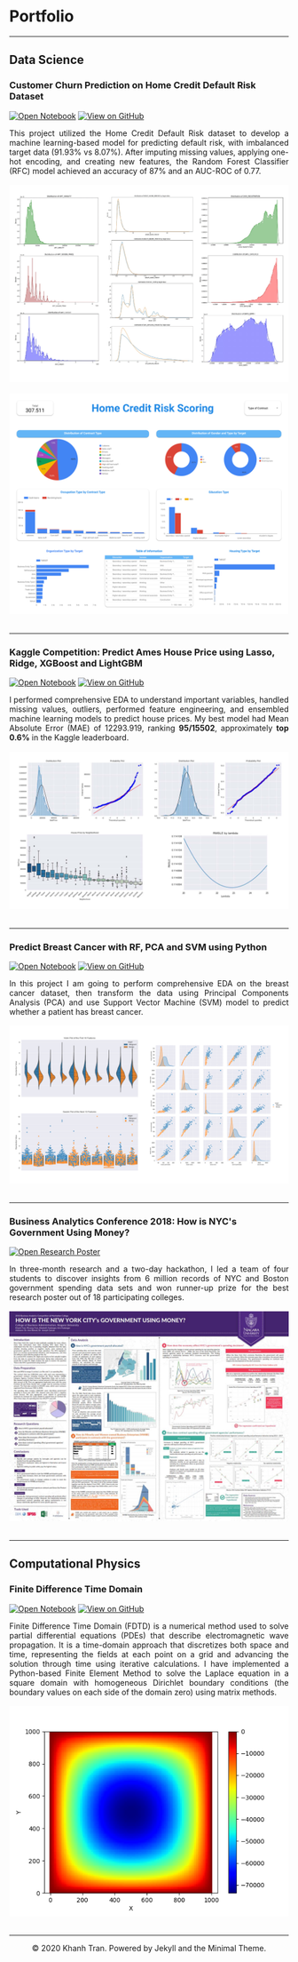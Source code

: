 # Portfolio
---
## Data Science

### Customer Churn Prediction on Home Credit Default Risk Dataset

[![Open Notebook](https://img.shields.io/badge/Jupyter-Open_Notebook-orange?logo=Jupyter)](https://github.com/ferryatm/Customer-Churn-Prediction-Home-Credit-Default-Risk-Dataset/blob/main/Documents/Notebook.ipynb)
[![View on GitHub](https://img.shields.io/badge/GitHub-View_on_GitHub-blue?logo=GitHub)](https://github.com/ferryatm/Customer-Churn-Prediction-Home-Credit-Default-Risk-Dataset)

<div style="text-align: justify">This project utilized the Home Credit Default Risk dataset to develop a machine learning-based model for predicting default risk, with imbalanced target data (91.93% vs 8.07%). After imputing missing values, applying one-hot encoding, and creating new features, the Random Forest Classifier (RFC) model achieved an accuracy of 87% and an AUC-ROC of 0.77.</div>
<br>
<center><img src="images/Final Project Image.png"/></center>
<br>
<center><img src="images/Final Project Dashboard.png"/></center>
<br>

---
### Kaggle Competition: Predict Ames House Price using Lasso, Ridge, XGBoost and LightGBM

[![Open Notebook](https://img.shields.io/badge/Jupyter-Open_Notebook-blue?logo=Jupyter)](projects/ames-house-price.html)
[![View on GitHub](https://img.shields.io/badge/GitHub-View_on_GitHub-blue?logo=GitHub)](https://github.com/chriskhanhtran/kaggle-house-price/blob/master/ames-house-price.ipynb)

<div style="text-align: justify">I performed comprehensive EDA to understand important variables, handled missing values, outliers, performed feature engineering, and ensembled machine learning models to predict house prices. My best model had Mean Absolute Error (MAE) of 12293.919, ranking <b>95/15502</b>, approximately <b>top 0.6%</b> in the Kaggle leaderboard.</div>
<br>
<center><img src="images/ames-house-price.jpg"/></center>
<br>

---
### Predict Breast Cancer with RF, PCA and SVM using Python

[![Open Notebook](https://img.shields.io/badge/Jupyter-Open_Notebook-blue?logo=Jupyter)](projects/breast-cancer.html)
[![View on GitHub](https://img.shields.io/badge/GitHub-View_on_GitHub-blue?logo=GitHub)](https://github.com/chriskhanhtran/predict-breast-cancer-with-rf-pca-svm/blob/master/breast-cancer.ipynb)

<div style="text-align: justify">In this project I am going to perform comprehensive EDA on the breast cancer dataset, then transform the data using Principal Components Analysis (PCA) and use Support Vector Machine (SVM) model to predict whether a patient has breast cancer.</div>
<br>
<center><img src="images/breast-cancer.png"/></center>
<br>

---
### Business Analytics Conference 2018: How is NYC's Government Using Money?

[![Open Research Poster](https://img.shields.io/badge/PDF-Open_Research_Poster-blue?logo=adobe-acrobat-reader&logoColor=white)](pdf/bac2018.pdf)

<div style="text-align: justify">In three-month research and a two-day hackathon, I led a team of four students to discover insights from 6 million records of NYC and Boston government spending data sets and won runner-up prize for the best research poster out of 18 participating colleges.</div>
<br>
<center><img src="images/bac2018.JPG"/></center>
<br>

---

## Computational Physics

### Finite Difference Time Domain

[![Open Notebook](https://img.shields.io/badge/VSCode-Open_Notebook-green?logo=VisualStudioCode)](projects/Source%20Code%20FDTD.html)
[![View on GitHub](https://img.shields.io/badge/GitHub-View_on_GitHub-blue?logo=GitHub)](https://github.com/ferryatm/finite-difference-time-domain)

<div style="text-align: justify">Finite Difference Time Domain (FDTD) is a numerical method used to solve partial differential equations (PDEs) that describe electromagnetic wave propagation. It is a time-domain approach that discretizes both space and time, representing the fields at each point on a grid and advancing the solution through time using iterative calculations. I have implemented a Python-based Finite Element Method to solve the Laplace equation in a square domain with homogeneous Dirichlet boundary conditions (the boundary values on each side of the domain zero) using matrix methods.</div>
<br>
<center><img src="images/fdtd_2.png"/></center>
<br>

---
<center>© 2020 Khanh Tran. Powered by Jekyll and the Minimal Theme.</center>
